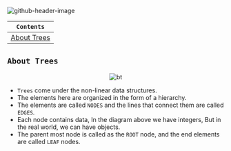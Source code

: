 ![github-header-image](https://github.com/devrath/studious-ds-adventure/assets/1456191/24436229-ceda-446c-a4e3-efad7622f63b)


<div align="center">
  
| `Contents` |
| ---------- |
| [About Trees](https://github.com/devrath/studious-ds-adventure/tree/main/collection/BinaryTrees#about) |

</div>

## `About Trees`
<div align="center">
  
![bt](https://github.com/devrath/studious-ds-adventure/assets/1456191/51a13d9c-38ac-4ecd-a72a-bcb297912bd0)

</div>

* `Trees` come under the non-linear data structures.
* The elements here are organized in the form of a hierarchy.
* The elements are called `NODES` and the lines that connect them are called `EDGES`.
* Each node contains data, In the diagram above we have integers, But in the real world, we can have objects.
* The parent most node is called as the `ROOT` node, and the end elements are called `LEAF` nodes.
  




